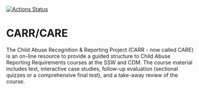 [![Actions Status](https://github.com/ccnmtl/carr/workflows/build-and-test/badge.svg)](https://github.com/ccnmtl/carr/actions)

# CARR/CARE

The Child Abuse Recognition & Reporting Project (CARR - now called CARE) is an on-line resource to provide a guided structure to Child Abuse Reporting Requirements courses at the SSW and CDM. The course material includes text, interactive case studies, follow-up evaluation (sectional quizzes or a comprehensive final test), and a take-away review of the course.

